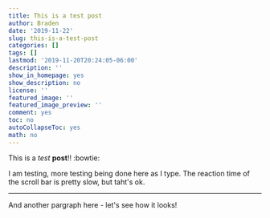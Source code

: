 ```yaml
---
title: This is a test post
author: Braden
date: '2019-11-22'
slug: this-is-a-test-post
categories: []
tags: []
lastmod: '2019-11-20T20:24:05-06:00'
description: ''
show_in_homepage: yes
show_description: no
license: ''
featured_image: ''
featured_image_preview: ''
comment: yes
toc: no
autoCollapseToc: yes
math: no
---
```


<!--more-->

This is a *test* **post**!! :bowtie:

I am testing, more testing being done here as I type. The reaction time of the scroll bar is pretty slow, but taht's ok.

***

And another pargraph here - let's see how it looks!